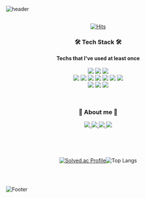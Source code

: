 ![header](https://capsule-render.vercel.app/api?type=slice&color=Fe0166&height=150&section=header&text=Hello%20World🛫🛬🌏%20I'm%20GYURI%20PARK&fontSize=50&fontColor=0000fe&animation=fadeIn&fontAlignY=50&desc=%20&descAlignY=62&descAlign=62)
</br>
</br>

<div align="center"> 
  
  [![Hits](https://hits.seeyoufarm.com/api/count/incr/badge.svg?url=https%3A%2F%2Fgithub.com%2FGYURI-PARK&count_bg=%2379C83D&title_bg=%23555555&icon=github.svg&icon_color=%23E7E7E7&title=hits&edge_flat=false)](https://hits.seeyoufarm.com)

  </div>


<h3 align="center">🛠 Tech Stack 🛠</h3>
<h4 align="center">Techs that I've used at least once</h4>

<p align="center">
<img src="https://img.shields.io/badge/Python-3766AB?style=flat-square&logo=Python&logoColor=white"/> 
<img src="https://img.shields.io/badge/Django-092E20?style=flat-square&logo=Django&logoColor=white"/>
<img src="https://img.shields.io/badge/Node.js-339933?style=flat-square&logo=Node.js&logoColor=white"/>
</br>
<img src="https://img.shields.io/badge/Html-E34F26?style=flat-square&logo=HTML5&logoColor=white"/>
<img src="https://img.shields.io/badge/CSS-1572B6?style=flat-square&logo=CSS3&logoColor=white"/> 
<img src="https://img.shields.io/badge/JavaScript-F7DF1E?style=flat-square&logo=JavaScript&logoColor=black"/>
<img src="https://img.shields.io/badge/Swift-F05138?style=flat-square&logo=Swift&logoColor=white"/>
<img src="https://img.shields.io/badge/R-276DC3?style=flat-square&logo=R&logoColor=white"/>
<img src="https://img.shields.io/badge/PostgreSQL-4169E1?style=flat-square&logo=PostgreSQL&logoColor=white"/>
<img src="https://img.shields.io/badge/Qgis-589632?style=flat-square&logo=Qgis&logoColor=white"/>
</br>
<img src="https://img.shields.io/badge/Adobe Photoshop-31A8FF?style=flat-square&logo=Adobe Photoshop&logoColor=white"/>
<img src="https://img.shields.io/badge/Adobe Illustrator-FF9A00?style=flat-square&logo=Adobe Illustrator&logoColor=white"/>
<img src="https://img.shields.io/badge/Figma-F24E1E?style=flat-square&logo=Figma&logoColor=white"/>
</p>
</br>
<h3 align="center">🐾 About me 🐾</h3>
<p align="center">
<a href="https://www.notion.so/26bf90acf24f46f6a7fe685188a2ad81"><img src="https://img.shields.io/badge/Notion-000000?style=flat-square&logo=Notion&logoColor=white"/>  
<a href="https://gyurisinzorba.tistory.com"><img src="https://img.shields.io/badge/Blog-c8c8c8?style=flat-square&logo=Tistory&logoColor=white"/>
<a href="https://www.instagram.com/ios.doris/"><img src="https://img.shields.io/badge/Instagram-E4405F?style=flat-square&logo=Instagram&logoColor=white"/> 
<a href="https://linktr.ee/gyuri_park"><img src="https://img.shields.io/badge/Linktree-39E09B?style=flat-square&logo=Linktree&logoColor=white"/>
</p>

</br>

</br>
</br>

<div align="center"> 
  
  [![Solved.ac Profile](http://mazassumnida.wtf/api/generate_badge?boj=stepania99)](https://solved.ac/stepania99)![Top Langs](https://github-readme-stats.vercel.app/api/top-langs/?username=GYURI-PARK&layout=compact&theme=dark)

  </div>

</br>
</br>
  



![Footer](https://capsule-render.vercel.app/api?type=slice&color=fe0166&height=150&section=footer&rotate=180)

